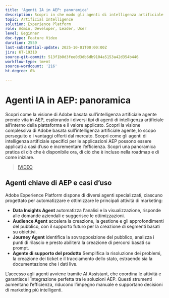 ```yaml
---
title: 'Agenti IA in AEP: panoramica'
description: Scopri in che modo gli agenti di intelligenza artificiale in Adobe Experience Platform migliorano l’efficienza, supportano i casi di utilizzo reali e forniscono valore applicato. Scopri la visione, la roadmap e come iniziare.
topic: Artificial Intelligence
solution: Experience Platform
role: Admin, Developer, Leader, User
level: Beginner
doc-type: Feature Video
duration: 2559
last-substantial-update: 2025-10-01T00:00:00Z
jira: KT-19310
source-git-commit: 513f1b0d3fee0d3db6db9104a5153a42d354b446
workflow-type: tm+mt
source-wordcount: '216'
ht-degree: 0%

---
```



# Agenti IA in AEP: panoramica

Scopri come la visione di Adobe basata sull’intelligenza artificiale agente prende vita in AEP, esplorando i diversi tipi di agenti di intelligenza artificiale all’interno della piattaforma e il valore applicato. Scopri la visione complessiva di Adobe basata sull’intelligenza artificiale agente, lo scopo perseguito e i vantaggi offerti dal mercato. Scopri come gli agenti di intelligenza artificiale specifici per le applicazioni AEP possono essere applicati a casi d’uso e incrementare l’efficienza. Scopri una panoramica pratica di ciò che è disponibile ora, di ciò che è incluso nella roadmap e di come iniziare.

>[!VIDEO](https://video.tv.adobe.com/v/3475315/?learn=on&enablevpops)

## Agenti chiave di AEP e casi d’uso

Adobe Experience Platform dispone di diversi agenti specializzati, ciascuno progettato per automatizzare e ottimizzare le principali attività di marketing:

* **Data Insights Agent** automatizza l&#39;analisi e la visualizzazione, risponde alle domande aziendali e suggerisce le ottimizzazioni.
* **Audience Agent** accelera la creazione, la gestione e gli approfondimenti del pubblico, con il supporto futuro per la creazione di segmenti basati su obiettivi.
* **Journey Agent** identifica la sovrapposizione del pubblico, analizza i punti di rilascio e presto abiliterà la creazione di percorsi basati su prompt.
* **Agente di supporto del prodotto** Semplifica la risoluzione dei problemi, la creazione dei ticket e il tracciamento dello stato, estraendo sia la documentazione che i dati live.

L’accesso agli agenti avviene tramite AI Assistant, che coordina le attività e garantisce l’integrazione perfetta tra le soluzioni AEP. Questi strumenti aumentano l’efficienza, riducono l’impegno manuale e supportano decisioni di marketing più intelligenti.

